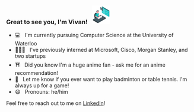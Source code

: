 <!--
**gvivan/gvivan** is a ✨ _special_ ✨ repository because its `README.md` (this file) appears on your GitHub profile.

Here are some ideas to get you started:

- 🔭 I’m currently working on ...
- 🌱 I’m currently learning ...
- 👯 I’m looking to collaborate on ...
- 🤔 I’m looking for help with ...
- 💬 Ask me about ...
- 📫 How to reach me: ...
- 😄 Pronouns: ...
- ⚡ Fun fact: ...

![visitors](https://vbr.wocr.tk/badge?page_id=gvivan.gvivan&text=Visits&color=6DC3D3)
-->

### Great to see you, I'm Vivan!  &nbsp; <img src="./assets/developer.gif" width="50">

- 💻 &nbsp; I'm currently pursuing Computer Science at the University of Waterloo
- 🧑🏻‍💻 &nbsp; I've previously interned at Microsoft, Cisco, Morgan Stanley, and two startups
- ⛩️ &nbsp; Did you know I'm a huge anime fan - ask me for an anime recommendation! 
- 🏸 &nbsp; Let me know if you ever want to play badminton or table tennis. I'm always up for a game!
- 😄 &nbsp; Pronouns: he/him

Feel free to reach out to me on [LinkedIn](https://www.linkedin.com/in/gvivan/)! 
